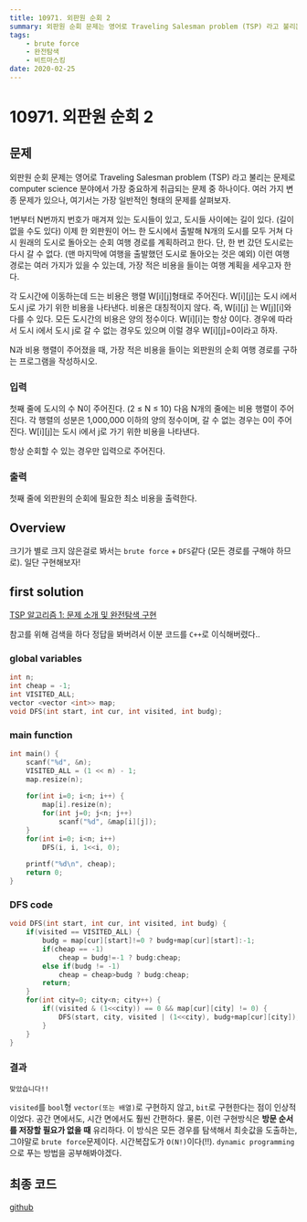 ```yaml
---
title: 10971. 외판원 순회 2
summary: 외판원 순회 문제는 영어로 Traveling Salesman problem (TSP) 라고 불리는 문제로 computer science 분야에서 가장 중요하게 취급되는 문제 중 하나이다. 여러 가지 변종 문제가 있으나, 여기서는 가장 일반적인 형태의 문제를 살펴보자.
tags:
    - brute force
    - 완전탐색
    - 비트마스킹
date: 2020-02-25
---
```

# 10971. 외판원 순회 2
## 문제

외판원 순회 문제는 영어로 Traveling Salesman problem (TSP) 라고 불리는 문제로 computer science 분야에서 가장 중요하게 취급되는 문제 중 하나이다. 여러 가지 변종 문제가 있으나, 여기서는 가장 일반적인 형태의 문제를 살펴보자.

1번부터 N번까지 번호가 매겨져 있는 도시들이 있고, 도시들 사이에는 길이 있다. (길이 없을 수도 있다) 이제 한 외판원이 어느 한 도시에서 출발해 N개의 도시를 모두 거쳐 다시 원래의 도시로 돌아오는 순회 여행 경로를 계획하려고 한다. 단, 한 번 갔던 도시로는 다시 갈 수 없다. (맨 마지막에 여행을 출발했던 도시로 돌아오는 것은 예외) 이런 여행 경로는 여러 가지가 있을 수 있는데, 가장 적은 비용을 들이는 여행 계획을 세우고자 한다.

각 도시간에 이동하는데 드는 비용은 행렬 W[i][j]형태로 주어진다. W[i][j]는 도시 i에서 도시 j로 가기 위한 비용을 나타낸다. 비용은 대칭적이지 않다. 즉, W[i][j] 는 W[j][i]와 다를 수 있다. 모든 도시간의 비용은 양의 정수이다. W[i][i]는 항상 0이다. 경우에 따라서 도시 i에서 도시 j로 갈 수 없는 경우도 있으며 이럴 경우 W[i][j]=0이라고 하자.

N과 비용 행렬이 주어졌을 때, 가장 적은 비용을 들이는 외판원의 순회 여행 경로를 구하는 프로그램을 작성하시오.

### 입력

첫째 줄에 도시의 수 N이 주어진다. (2 ≤ N ≤ 10) 다음 N개의 줄에는 비용 행렬이 주어진다. 각 행렬의 성분은 1,000,000 이하의 양의 정수이며, 갈 수 없는 경우는 0이 주어진다. W[i][j]는 도시 i에서 j로 가기 위한 비용을 나타낸다.

항상 순회할 수 있는 경우만 입력으로 주어진다.

### 출력

첫째 줄에 외판원의 순회에 필요한 최소 비용을 출력한다.

## Overview

크기가 별로 크지 않은걸로 봐서는 `brute force` + `DFS`같다 (모든 경로를 구해야 하므로). 일단 구현해보자!

## first solution

[TSP 알고리즘 1: 문제 소개 및 완전탐색 구현](https://shoark7.github.io/programming/algorithm/introduction-to-tsp-and-solve-with-exhasutive-search)

참고를 위해 검색을 하다 정답을 봐버려서 이분 코드를 `C++`로 이식해버렸다..
### global variables
```cpp
int n;
int cheap = -1;
int VISITED_ALL;
vector <vector <int>> map;
void DFS(int start, int cur, int visited, int budg);
```
### main function
```cpp
int main() {
    scanf("%d", &n);
    VISITED_ALL = (1 << n) - 1;
    map.resize(n);
        
    for(int i=0; i<n; i++) {
        map[i].resize(n);
        for(int j=0; j<n; j++)
            scanf("%d", &map[i][j]);
    }
    for(int i=0; i<n; i++)
        DFS(i, i, 1<<i, 0);
    
    printf("%d\n", cheap);
    return 0;
}
```
### DFS code
```cpp
void DFS(int start, int cur, int visited, int budg) {
    if(visited == VISITED_ALL) {
        budg = map[cur][start]!=0 ? budg+map[cur][start]:-1;
        if(cheap == -1)
            cheap = budg!=-1 ? budg:cheap;
        else if(budg != -1)
            cheap = cheap>budg ? budg:cheap;
        return;
    }
    for(int city=0; city<n; city++) {
        if((visited & (1<<city)) == 0 && map[cur][city] != 0) {
            DFS(start, city, visited | (1<<city), budg+map[cur][city]);
        }
    }
}
```
### 결과
`맞았습니다!!`

`visited`를 `bool`형 `vector(또는 배열)`로 구현하지 않고, `bit`로 구현한다는 점이 인상적이었다. 공간 면에서도, 시간 면에서도 훨씬 간편하다. 물론, 이런 구현방식은 **방문 순서를 저장할 필요가 없을 때** 유리하다. 이 방식은 모든 경우를 탐색해서 최솟값을 도출하는, 그야말로 `brute force`문제이다. 시간복잡도가 `O(N!)`이다(!!). `dynamic programming`으로 푸는 방법을 공부해봐야겠다.

## 최종 코드
[github](https://github.com/shinjawkwang/bojPractice/blob/master/brute_force/10971.cpp)